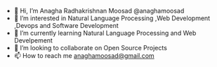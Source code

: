 - 👋 Hi, I’m Anagha Radhakrishnan Moosad @anaghamoosad
- 👀 I’m interested in Natural Language Processing ,Web Development ,Devops and Software Development
- 🌱 I’m currently learning  Natural Language Processing and Web Develpement
- 💞️ I’m looking to collaborate on Open Source Projects
- 📫 How to reach me anaghamoosad@gmail.com

<!---
anaghamoosad/anaghamoosad is a ✨ special ✨ repository because its `README.md` (this file) appears on your GitHub profile.
You can click the Preview link to take a look at your changes.
--->
